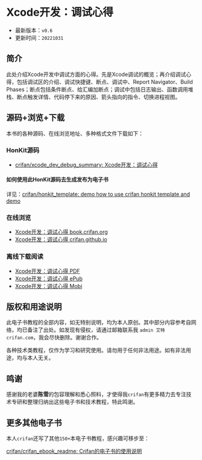 # Xcode开发：调试心得

* 最新版本：`v0.6`
* 更新时间：`20221031`

## 简介

此处介绍Xcode开发中调试方面的心得。先是Xcode调试的概览；再介绍调试心得，包括调试区的介绍、调试快捷键、断点、调试中、Report Navigator、Build Phases；断点包括条件断点、给汇编加断点；调试中包括日志输出、函数调用堆栈、断点触发详情、代码停下来的原因、箭头指向的指令、切换进程视图。

## 源码+浏览+下载

本书的各种源码、在线浏览地址、多种格式文件下载如下：

### HonKit源码

* [crifan/xcode_dev_debug_summary: Xcode开发：调试心得](https://github.com/crifan/xcode_dev_debug_summary)

#### 如何使用此HonKit源码去生成发布为电子书

详见：[crifan/honkit_template: demo how to use crifan honkit template and demo](https://github.com/crifan/honkit_template)

### 在线浏览

* [Xcode开发：调试心得 book.crifan.org](https://book.crifan.org/books/xcode_dev_debug_summary/website)
* [Xcode开发：调试心得 crifan.github.io](https://crifan.github.io/xcode_dev_debug_summary/website)

### 离线下载阅读

* [Xcode开发：调试心得 PDF](https://book.crifan.org/books/xcode_dev_debug_summary/pdf/xcode_dev_debug_summary.pdf)
* [Xcode开发：调试心得 ePub](https://book.crifan.org/books/xcode_dev_debug_summary/epub/xcode_dev_debug_summary.epub)
* [Xcode开发：调试心得 Mobi](https://book.crifan.org/books/xcode_dev_debug_summary/mobi/xcode_dev_debug_summary.mobi)

## 版权和用途说明

此电子书教程的全部内容，如无特别说明，均为本人原创。其中部分内容参考自网络，均已备注了出处。如发现有侵权，请通过邮箱联系我 `admin 艾特 crifan.com`，我会尽快删除。谢谢合作。

各种技术类教程，仅作为学习和研究使用。请勿用于任何非法用途。如有非法用途，均与本人无关。

## 鸣谢

感谢我的老婆**陈雪**的包容理解和悉心照料，才使得我`crifan`有更多精力去专注技术专研和整理归纳出这些电子书和技术教程，特此鸣谢。

## 更多其他电子书

本人`crifan`还写了其他`150+`本电子书教程，感兴趣可移步至：

[crifan/crifan_ebook_readme: Crifan的电子书的使用说明](https://github.com/crifan/crifan_ebook_readme)
